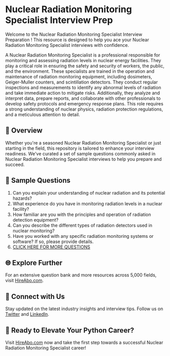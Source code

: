 # Nuclear Radiation Monitoring Specialist Interview Prep

Welcome to the Nuclear Radiation Monitoring Specialist Interview Preparation ! This resource is designed to help you ace your Nuclear Radiation Monitoring Specialist interviews with confidence.

A Nuclear Radiation Monitoring Specialist is a professional responsible for monitoring and assessing radiation levels in nuclear energy facilities. They play a critical role in ensuring the safety and security of workers, the public, and the environment. These specialists are trained in the operation and maintenance of radiation monitoring equipment, including dosimeters, Geiger-Muller counters, and scintillation detectors. They conduct regular inspections and measurements to identify any abnormal levels of radiation and take immediate action to mitigate risks. Additionally, they analyze and interpret data, prepare reports, and collaborate with other professionals to develop safety protocols and emergency response plans. This role requires a strong understanding of nuclear physics, radiation protection regulations, and a meticulous attention to detail.

## 🚀 Overview

Whether you're a seasoned Nuclear Radiation Monitoring Specialist or just starting in the field, this repository is tailored to enhance your interview readiness. We've curated a set of sample questions commonly asked in Nuclear Radiation Monitoring Specialist interviews to help you prepare and succeed.

## 📝 Sample Questions

1. Can you explain your understanding of nuclear radiation and its potential hazards?
2. What experience do you have in monitoring radiation levels in a nuclear facility?
3. How familiar are you with the principles and operation of radiation detection equipment?
4. Can you describe the different types of radiation detectors used in nuclear monitoring?
5. Have you worked with any specific radiation monitoring systems or software? If so, please provide details.
6. [CLICK HERE FOR MORE QUESTIONS](https://hireabo.com/job/20_3_40/Nuclear%20Radiation%20Monitoring%20Specialist)

## 🌐 Explore Further

For an extensive question bank and more resources across 5,000 fields, visit [HireAbo.com](https://www.hireabo.com).

## 📱 Connect with Us

Stay updated on the latest industry insights and interview tips. Follow us on [Twitter](https://twitter.com/hireabo) and [LinkedIn](https://www.linkedin.com/in/hire-abo-3609972a8/).

## 🚀 Ready to Elevate Your Python Career?

Visit [HireAbo.com](https://www.hireabo.com) now and take the first step towards a successful Nuclear Radiation Monitoring Specialist career!